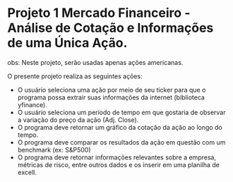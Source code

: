 # Projeto 1 Mercado Financeiro - Análise de Cotação e Informações de uma Única Ação.
obs: Neste projeto, serão usadas apenas ações americanas. 

O presente projeto realiza as seguintes ações:
  - O usuário seleciona uma ação por meio de seu ticker para que o programa possa extrair suas informações da internet (biblioteca yfinance).
  - O usuário seleciona um período de tempo em que gostaria de observar a variação do preço da ação (Adj. Close).
  - O programa deve retornar um gráfico da cotação da ação ao longo do tempo.
  - O programa deve comparar os resultados da ação em questão com um benchmark (ex: S&P500)
  - O programa deve retornar informações relevantes sobre a empresa, métricas de risco, entre outros dados e os inserir em uma planilha de excell.
